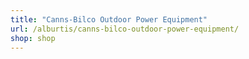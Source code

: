```yaml
---
title: "Canns-Bilco Outdoor Power Equipment"
url: /alburtis/canns-bilco-outdoor-power-equipment/
shop: shop
---
```

